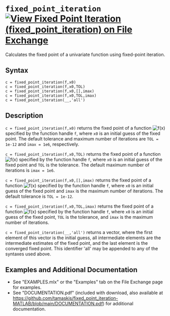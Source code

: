 # `fixed_point_iteration` [![View Fixed Point Iteration (fixed_point_iteration) on File Exchange](https://www.mathworks.com/matlabcentral/images/matlab-file-exchange.svg)](https://www.mathworks.com/matlabcentral/fileexchange/86992-fixed-point-iteration-fixed_point_iteration)

Calculates the fixed point of a univariate function using fixed-point iteration.


## Syntax

`c = fixed_point_iteration(f,x0)`\
`c = fixed_point_iteration(f,x0,TOL)`\
`c = fixed_point_iteration(f,x0,[],imax)`\
`c = fixed_point_iteration(f,x0,TOL,imax)`\
`c = fixed_point_iteration(__,'all')`


## Description

`c = fixed_point_iteration(f,x0)` returns the fixed point of a function <img src="https://latex.codecogs.com/svg.latex?\inline&space;f(x)" title="f(x)" /> specified by the function handle `f`, where `x0` is an initial guess of the fixed point. The default tolerance and maximum number of iterations are `TOL = 1e-12` and `imax = 1e6`, respectively.

`c = fixed_point_iteration(f,x0,TOL)` returns the fixed point of a function <img src="https://latex.codecogs.com/svg.latex?\inline&space;f(x)" title="f(x)" /> specified by the function handle `f`, where `x0` is an initial guess of the fixed point and `TOL` is the tolerance. The default maximum number of iterations is `imax = 1e6`.

`c = fixed_point_iteration(f,x0,[],imax)` returns the fixed point of a function <img src="https://latex.codecogs.com/svg.latex?\inline&space;f(x)" title="f(x)" /> specified by the function handle `f`, where `x0` is an initial guess of the fixed point and `imax` is the maximum number of iterations. The default tolerance is `TOL = 1e-12`.

`c = fixed_point_iteration(f,x0,TOL,imax)` returns the fixed point of a function <img src="https://latex.codecogs.com/svg.latex?\inline&space;f(x)" title="f(x)" /> specified by the function handle `f`, where `x0` is an initial guess of the fixed point, `TOL` is the tolerance, and `imax` is the maximum number of iterations.

`c = fixed_point_iteration(__,'all')` returns a vector, where the first element of this vector is the initial guess, all intermediate elements are the intermediate estimates of the fixed point, and the last element is the converged fixed point. This identifier 'all' may be appended to any of the syntaxes used above.


## Examples and Additional Documentation

   -  See "EXAMPLES.mlx" or the "Examples" tab on the File Exchange page for examples. 
   -  See "DOCUMENTATION.pdf" (included with download, also available at https://github.com/tamaskis/fixed_point_iteration-MATLAB/blob/main/DOCUMENTATION.pdf) for additional documentation.
